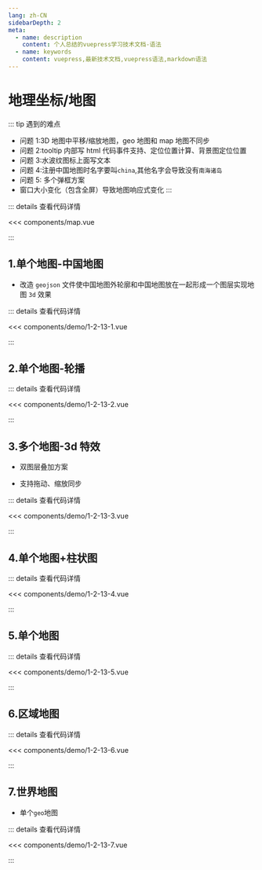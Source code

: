 ```yaml
---
lang: zh-CN
sidebarDepth: 2
meta:
  - name: description
    content: 个人总结的vuepress学习技术文档-语法
  - name: keywords
    content: vuepress,最新技术文档,vuepress语法,markdown语法
---
```


# 地理坐标/地图

::: tip 遇到的难点

- 问题 1:3D 地图中平移/缩放地图，geo 地图和 map 地图不同步
- 问题 2:tooltip 内部写 html 代码事件支持、定位位置计算、背景图定位位置
- 问题 3:水波纹图标上面写文本
- 问题 4:注册中国地图时名字要叫`china`,其他名字会导致没有`南海诸岛`
- 问题 5: 多个弹框方案
- 窗口大小变化（包含全屏）导致地图响应式变化
:::

::: details 查看代码详情

<<< components/map.vue

:::

## 1.单个地图-中国地图

- 改造 `geojson` 文件使中国地图外轮廓和中国地图放在一起形成一个图层实现地图 `3d` 效果

  <Container url="/resume/?type=echarts&name=1-2-13-1.vue" />

::: details 查看代码详情

<<< components/demo/1-2-13-1.vue

:::

## 2.单个地图-轮播

  <Container url="/resume/?type=echarts&name=1-2-13-2.vue" />

::: details 查看代码详情

<<< components/demo/1-2-13-2.vue

:::

## 3.多个地图-3d 特效

- 双图层叠加方案
- 支持拖动、缩放同步

  <Container url="/resume/?type=echarts&name=1-2-13-3.vue" />

::: details 查看代码详情

<<< components/demo/1-2-13-3.vue

:::

## 4.单个地图+柱状图

  <Container url="/resume/?type=echarts&name=1-2-13-4.vue" />

::: details 查看代码详情

<<< components/demo/1-2-13-4.vue

:::

## 5.单个地图

  <Container url="/resume/?type=echarts&name=1-2-13-5.vue" />

::: details 查看代码详情

<<< components/demo/1-2-13-5.vue

:::

## 6.区域地图

  <Container url="/resume/?type=echarts&name=1-2-13-6.vue" />

::: details 查看代码详情

<<< components/demo/1-2-13-6.vue

:::

## 7.世界地图

- 单个`geo`地图

  <Container url="/resume/?type=echarts&name=1-2-13-7.vue" />

::: details 查看代码详情

<<< components/demo/1-2-13-7.vue

:::
